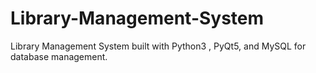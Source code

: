 # Library-Management-System
Library Management System built with Python3 , PyQt5, and MySQL for database management.
